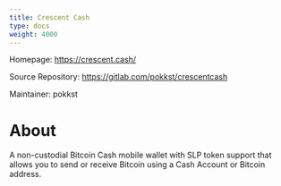 ```yaml
---
title: Crescent Cash
type: docs
weight: 4000
---
```


Homepage: https://crescent.cash/

Source Repository: https://gitlab.com/pokkst/crescentcash

Maintainer: pokkst

# About

A non-custodial Bitcoin Cash mobile wallet with SLP token support that allows you to send or receive Bitcoin using a Cash Account or Bitcoin address.
